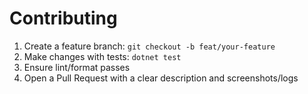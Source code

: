 # Contributing

1. Create a feature branch: `git checkout -b feat/your-feature`
2. Make changes with tests: `dotnet test`
3. Ensure lint/format passes
4. Open a Pull Request with a clear description and screenshots/logs
